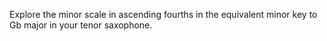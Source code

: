 Explore the minor scale in ascending fourths in the equivalent minor key to Gb major in your tenor saxophone.